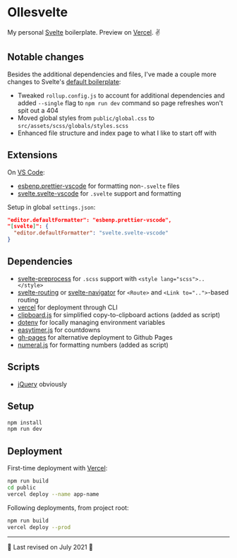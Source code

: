 # Ollesvelte

My personal [Svelte](https://svelte.dev) boilerplate. Preview on [Vercel](https://ollesvelte.vercel.app). ✌️

## Notable changes

Besides the additional dependencies and files, I've made a couple more changes to Svelte's [default boilerplate](https://svelte.dev/repl/hello-world):

- Tweaked `rollup.config.js` to account for additional dependencies and added `--single` flag to `npm run dev` command so page refreshes won't spit out a 404
- Moved global styles from `public/global.css` to `src/assets/scss/globals/styles.scss`
- Enhanced file structure and index page to what I like to start off with

## Extensions

On [VS Code](https://code.visualstudio.com/):

- [esbenp.prettier-vscode](https://marketplace.visualstudio.com/items?itemName=esbenp.prettier-vscode) for formatting non-`.svelte` files
- [svelte.svelte-vscode](https://marketplace.visualstudio.com/items?itemName=svelte.svelte-vscode) for `.svelte` support and formatting

Setup in global `settings.json`:

```json
"editor.defaultFormatter": "esbenp.prettier-vscode",
"[svelte]": {
  "editor.defaultFormatter": "svelte.svelte-vscode"
}
```

## Dependencies

- [svelte-preprocess](https://github.com/sveltejs/svelte-preprocess) for `.scss` support with `<style lang="scss">..</style>`
- [svelte-routing](https://github.com/EmilTholin/svelte-routing) or [svelte-navigator](https://github.com/mefechoel/svelte-navigator) for `<Route>` and `<Link to="..">`-based routing
- [vercel](https://github.com/vercel/vercel) for deployment through CLI
- [clipboard.js](https://github.com/zenorocha/clipboard.js) for simplified copy-to-clipboard actions (added as script)
- [dotenv](https://github.com/motdotla/dotenv) for locally managing environment variables
- [easytimer.js](https://github.com/albert-gonzalez/easytimer.js/) for countdowns
- [gh-pages](https://github.com/tschaub/gh-pages) for alternative deployment to Github Pages
- [numeral.js](http://numeraljs.com/) for formatting numbers (added as script)

## Scripts

- [jQuery](https://github.com/jquery/jquery) obviously

## Setup

```bash
npm install
npm run dev
```

## Deployment

First-time deployment with [Vercel](https://vercel.com/):

```bash
npm run build
cd public
vercel deploy --name app-name
```

Following deployments, from project root:

```bash
npm run build
vercel deploy --prod
```

---

🍉 Last revised on July 2021 🍉
